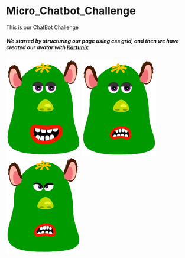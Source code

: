 # Micro_Chatbot_Challenge
This is our ChatBot Challenge

##### We started by structuring our page using css grid, and then we have created our avatar with [Kartunix](https://www.kartunix.com/).

![welcome avatar](images/welcome-monster.png)
![frustrated avatar](images/frustrated-monster.png)
![mad avatar](images/mad-monster.png)